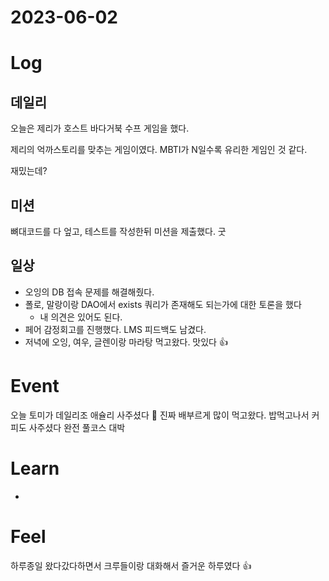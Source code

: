 # 2023-06-02

# Log

## 데일리

오늘은 제리가 호스트 바다거북 수프 게임을 했다.

제리의 억까스토리를 맞추는 게임이였다. MBTI가 N일수록 유리한 게임인 것 같다.

재밌는데?

## 미션

뼈대코드를 다 엎고, 테스트를 작성한뒤 미션을 제출했다. 굿

## 일상

- 오잉의 DB 접속 문제를 해결해줬다.
- 폴로, 말랑이랑 DAO에서 exists 쿼리가 존재해도 되는가에 대한 토론을 했다
	- 내 의견은 있어도 된다.
- 페어 감정회고를 진행했다. LMS 피드백도 남겼다.
- 저녁에 오잉, 여우, 글렌이랑 마라탕 먹고왔다. 맛있다 👍


# Event

오늘 토미가 데일리조 애슐리 사주셨다 🤤 진짜 배부르게 많이 먹고왔다.
밥먹고나서 커피도 사주셨다 완전 풀코스 대박

# Learn

- 

# Feel

하루종일 왔다갔다하면서 크루들이랑 대화해서 즐거운 하루였다 👍
